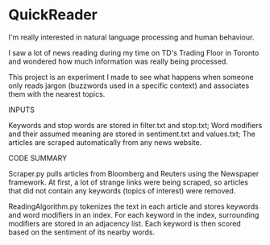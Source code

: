 # QuickReader
I'm really interested in natural language processing and human behaviour.

I saw a lot of news reading during my time on TD's Trading Floor in Toronto and wondered how much information was really being processed. 

This project is an experiment I made to see what happens when someone only reads jargon (buzzwords used in a specific context) and associates them with the nearest topics. 

INPUTS

Keywords and stop words are stored in filter.txt and stop.txt;
Word modifiers and their assumed meaning are stored in sentiment.txt and values.txt;
The articles are scraped automatically from any news website.

CODE SUMMARY

Scraper.py pulls articles from Bloomberg and Reuters using the Newspaper framework. At first, a lot of strange links were being scraped, so articles that did not contain any keywords (topics of interest) were removed.

ReadingAlgorithm.py tokenizes the text in each article and stores keywords and word modifiers in an index. For each keyword in the index, surrounding modifiers are stored in an adjacency list. Each keyword is then scored based on the sentiment of its nearby words.


